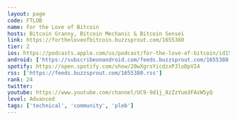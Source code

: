 ```yaml
---
layout: page
code: FTLOB
name: For the Love of Bitcoin
hosts: Bitcoin Granny, Bitcoin Mechanic & Bitcoin Sensei
link: https://fortheloveofbitcoin.buzzsprout.com/1655380
tier: 2
ios: https://podcasts.apple.com/us/podcast/for-the-love-of-bitcoin/id1551683632
android: ['https://subscribeonandroid.com/feeds.buzzsprout.com/1655380.rss']
spotify: https://open.spotify.com/show/20wXgrsYicdzxPJloDpVI4
rss: ['https://feeds.buzzsprout.com/1655380.rss']
rank: 24
twitter: 
youtube: https://www.youtube.com/channel/UC9-9d1j_8zZzYum3FAsW5yQ
level: Advanced
tags: ['technical', 'community', 'pleb']
---
```

